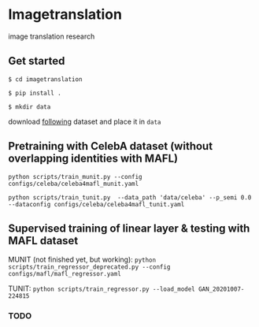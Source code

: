 # Imagetranslation
image translation research

## Get started
`$ cd imagetranslation`

`$ pip install .`

`$ mkdir data`

download [following](https://drive.google.com/file/d/1x1Dm9hNbqda30KEYC8hLX1_s_cIE5Aoc/view?usp=sharing) dataset and place it in `data`


## Pretraining with CelebA dataset (without overlapping identities with MAFL)

`python scripts/train_munit.py --config configs/celeba/celeba4mafl_munit.yaml` 

`python scripts/train_tunit.py  --data_path 'data/celeba' --p_semi 0.0 --dataconfig configs/celeba/celeba4mafl_tunit.yaml` 

## Supervised training of linear layer & testing with MAFL dataset
MUNIT (not finished yet, but working): `python scripts/train_regressor_deprecated.py --config configs/mafl/mafl_regressor.yaml`

TUNIT: `python scripts/train_regressor.py --load_model GAN_20201007-224815`


### TODO

